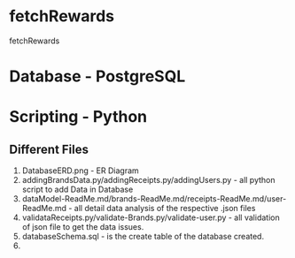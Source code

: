 # fetchRewards
fetchRewards


# Database - PostgreSQL
# Scripting - Python


## Different Files

1. DatabaseERD.png - ER Diagram
2. addingBrandsData.py/addingReceipts.py/addingUsers.py - all python script to add Data in Database
3. dataModel-ReadMe.md/brands-ReadMe.md/receipts-ReadMe.md/user-ReadMe.md - all detail data analysis of the respective .json files
4. validataReceipts.py/validate-Brands.py/validate-user.py - all validation of json file to get the data issues.
5. databaseSchema.sql - is the create table of the database created.
6. 
